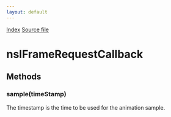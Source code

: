 ```yaml
---
layout: default
---
```

<div id='links'><a href="../index.html">Index</a>
<a href="http://dxr.mozilla.org/mozilla-central/source/dom/interfaces/base/nsIFrameRequestCallback.idl">Source file</a>
</div>

# nsIFrameRequestCallback #

## Methods ##

### sample(timeStamp) ###
  
The timestamp is the time to be used for the animation sample.  
  

